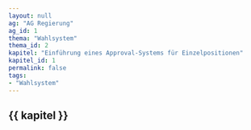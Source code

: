 ```yaml
---
layout: null
ag: "AG Regierung"
ag_id: 1
thema: "Wahlsystem"
thema_id: 2
kapitel: "Einführung eines Approval-Systems für Einzelpositionen"
kapitel_id: 1
permalink: false
tags:
- "Wahlsystem"
---
```


## {{ kapitel }}

